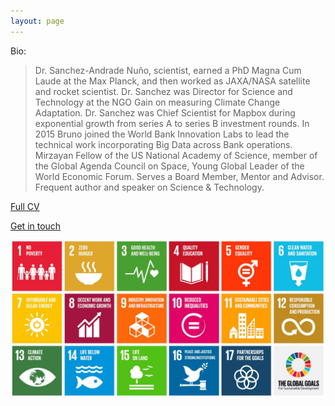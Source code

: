 ```yaml
---
layout: page
---
```


Bio:

>Dr. Sanchez-Andrade Nuño, scientist, earned a PhD Magna Cum Laude at the Max Planck, and then worked as JAXA/NASA satellite and rocket scientist. Dr. Sanchez was Director for Science and Technology at the NGO Gain on measuring Climate Change Adaptation. Dr. Sanchez was Chief Scientist for Mapbox during exponential growth from series A to series B investment rounds. In 2015 Bruno joined the World Bank Innovation Labs to lead the technical work incorporating Big Data across Bank operations. Mirzayan Fellow of the US National Academy of Science, member of the Global Agenda Council on Space, Young Global Leader of the World Economic Forum. Serves a Board Member, Mentor and Advisor. Frequent author and speaker on Science & Technology.

[Full CV](http://brunosan.github.com/cv)

<a markdown="0" href="mailto:web@brunosan.eu?Subject=Connecting%20via%20your%20website" class="btn">Get in touch</a>

![](/images/globalgoals.jpg)
